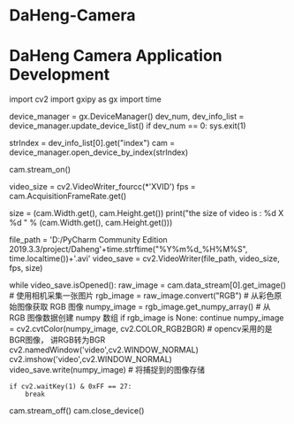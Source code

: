 # DaHeng-Camera
# DaHeng Camera Application Development

import cv2
import gxipy as gx
import time

device_manager = gx.DeviceManager()
dev_num, dev_info_list = device_manager.update_device_list()
if dev_num == 0:
    sys.exit(1)

strIndex = dev_info_list[0].get("index")
cam = device_manager.open_device_by_index(strIndex)

cam.stream_on()

video_size = cv2.VideoWriter_fourcc(*'XVID')
fps = cam.AcquisitionFrameRate.get()

size = (cam.Width.get(), cam.Height.get())
print("the size of video is : %d X %d " % (cam.Width.get(), cam.Height.get()))

file_path = 'D:/PyCharm Community Edition 2019.3.3/project/Daheng'+time.strftime("%Y%m%d_%H%M%S", time.localtime())+'.avi'
video_save = cv2.VideoWriter(file_path, video_size, fps, size)

while video_save.isOpened():
    raw_image = cam.data_stream[0].get_image()  # 使用相机采集一张图片
    rgb_image = raw_image.convert("RGB")  # 从彩色原始图像获取 RGB 图像
    numpy_image = rgb_image.get_numpy_array()  # 从 RGB 图像数据创建 numpy 数组
    if rgb_image is None:
        continue
    numpy_image = cv2.cvtColor(numpy_image, cv2.COLOR_RGB2BGR)  # opencv采用的是BGR图像， 讲RGB转为BGR
    cv2.namedWindow('video',cv2.WINDOW_NORMAL)
    cv2.imshow('video',cv2.WINDOW_NORMAL)
    video_save.write(numpy_image)  # 将捕捉到的图像存储

    if cv2.waitKey(1) & 0xFF == 27:
        break

cam.stream_off()
cam.close_device()



